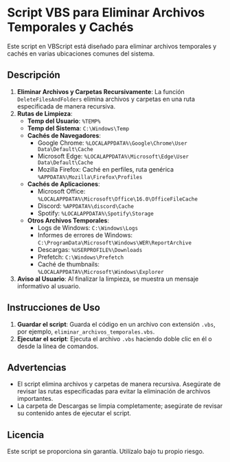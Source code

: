 # Script VBS para Eliminar Archivos Temporales y Cachés

Este script en VBScript está diseñado para eliminar archivos temporales y cachés en varias ubicaciones comunes del sistema.

## Descripción

1. **Eliminar Archivos y Carpetas Recursivamente**: La función `DeleteFilesAndFolders` elimina archivos y carpetas en una ruta especificada de manera recursiva.
2. **Rutas de Limpieza**:
   - **Temp del Usuario**: `%TEMP%`
   - **Temp del Sistema**: `C:\Windows\Temp`
   - **Cachés de Navegadores**:
     - Google Chrome: `%LOCALAPPDATA%\Google\Chrome\User Data\Default\Cache`
     - Microsoft Edge: `%LOCALAPPDATA%\Microsoft\Edge\User Data\Default\Cache`
     - Mozilla Firefox: Caché en perfiles, ruta genérica `%APPDATA%\Mozilla\Firefox\Profiles`
   - **Cachés de Aplicaciones**:
     - Microsoft Office: `%LOCALAPPDATA%\Microsoft\Office\16.0\OfficeFileCache`
     - Discord: `%APPDATA%\discord\Cache`
     - Spotify: `%LOCALAPPDATA%\Spotify\Storage`
   - **Otros Archivos Temporales**:
     - Logs de Windows: `C:\Windows\Logs`
     - Informes de errores de Windows: `C:\ProgramData\Microsoft\Windows\WER\ReportArchive`
     - Descargas: `%USERPROFILE%\Downloads`
     - Prefetch: `C:\Windows\Prefetch`
     - Caché de thumbnails: `%LOCALAPPDATA%\Microsoft\Windows\Explorer`
3. **Aviso al Usuario**: Al finalizar la limpieza, se muestra un mensaje informativo al usuario.

## Instrucciones de Uso

1. **Guardar el script**: Guarda el código en un archivo con extensión `.vbs`, por ejemplo, `eliminar_archivos_temporales.vbs`.
2. **Ejecutar el script**: Ejecuta el archivo `.vbs` haciendo doble clic en él o desde la línea de comandos.

## Advertencias

- El script elimina archivos y carpetas de manera recursiva. Asegúrate de revisar las rutas especificadas para evitar la eliminación de archivos importantes.
- La carpeta de Descargas se limpia completamente; asegúrate de revisar su contenido antes de ejecutar el script.

## Licencia

Este script se proporciona sin garantía. Utilízalo bajo tu propio riesgo.
